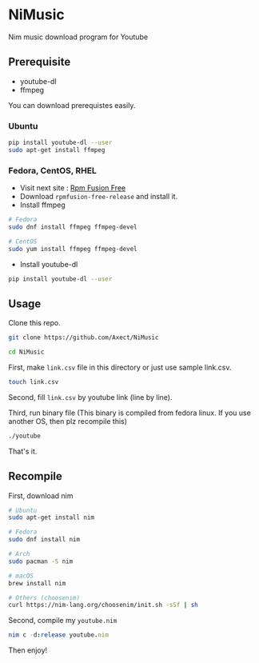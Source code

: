 # NiMusic

Nim music download program for Youtube

## Prerequisite

* youtube-dl
* ffmpeg

You can download prerequistes easily.

### Ubuntu

```sh
pip install youtube-dl --user
sudo apt-get install ffmpeg
```

### Fedora, CentOS, RHEL

* Visit next site : [Rpm Fusion Free](https://rpmfusion.org/)
* Download `rpmfusion-free-release` and install it.
* Install ffmpeg
```sh
# Fedora
sudo dnf install ffmpeg ffmpeg-devel

# CentOS
sudo yum install ffmpeg ffmpeg-devel
```

* Install youtube-dl

```sh
pip install youtube-dl --user
```

## Usage

Clone this repo.

```sh
git clone https://github.com/Axect/NiMusic

cd NiMusic
```

First, make `link.csv` file in this directory or just use sample link.csv.

```sh
touch link.csv
```

Second, fill `link.csv` by youtube link (line by line). 

Third, run binary file
(This binary is compiled from fedora linux. If you use another OS, then plz recompile this)

```sh
./youtube
```

That's it.

## Recompile

First, download nim

```sh
# Ubuntu
sudo apt-get install nim

# Fedora
sudo dnf install nim

# Arch
sudo pacman -S nim

# macOS
brew install nim

# Others (choosenim)
curl https://nim-lang.org/choosenim/init.sh -sSf | sh
```

Second, compile my `youtube.nim`

```nim
nim c -d:release youtube.nim
```

Then enjoy!
